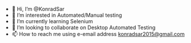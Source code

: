 - 👋 Hi, I’m @KonradSar
- 👀 I’m interested in Automated/Manual testing
- 🌱 I’m currently learning Selenium
- 💞️ I’m looking to collaborate on Desktop Automated Testing
- 📫 How to reach me using e-email address konradsar2015@gmail.com

<!---
KonradSar/KonradSar is a ✨ special ✨ repository because its `README.md` (this file) appears on your GitHub profile.
You can click the Preview link to take a look at your changes.
--->
